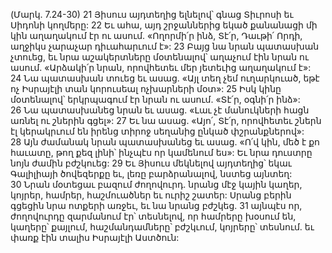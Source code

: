 (Մարկ. 7.24-30)
21 Յիսուս այդտեղից ելնելով՝ գնաց Տիւրոսի եւ Սիդոնի կողմերը: 22 Եւ ահա, այդ շրջաններից եկած քանանացի մի կին աղաղակում էր ու ասում. «Ողորմի՛ր ինձ, Տէ՛ր, Դաւթի՛ Որդի, աղջիկս չարաչար դիւահարւում է»: 23 Բայց նա նրան պատասխան չտուեց, եւ նրա աշակերտները մօտենալով՝ աղաչում էին նրան ու ասում. «Արձակի՛ր նրան, որովհետեւ մեր յետեւից աղաղակում է»: 24 Նա պատասխան տուեց եւ ասաց. «Այլ տեղ չեմ ուղարկուած, եթէ ոչ Իսրայէլի տան կորուսեալ ոչխարների մօտ»: 25 Իսկ կինը մօտենալով՝ երկրպագում էր նրան ու ասում. «Տէ՛ր, օգնի՛ր ինձ»: 26 Նա պատասխանեց նրան եւ ասաց. «Լաւ չէ մանուկների հացն առնել ու շներին գցել»: 27 Եւ նա ասաց. «Այո՛, Տէ՛ր, որովհետեւ շներն էլ կերակրւում են իրենց տիրոջ սեղանից ընկած փշրանքներով»: 28 Այն ժամանակ նրան պատասխանեց եւ ասաց. «Ո՛վ կին, մեծ է քո հաւատը, թող քեզ լինի՝ ինչպէս որ կամենում ես»: Եւ նրա դուստրը նոյն ժամին բժշկուեց:
29 Եւ Յիսուս մեկնելով այդտեղից՝ եկաւ Գալիլիայի ծովեզերքը եւ, լեռը բարձրանալով, նստեց այնտեղ: 30 Նրան մօտեցաւ բազում ժողովուրդ. նրանց մէջ կային կաղեր, կոյրեր, համրեր, հաշմուածներ եւ ուրիշ շատեր: Սրանց բերին գցեցին նրա ոտքերի առջեւ, եւ նա նրանց բժշկեց. 31 այնպէս որ, ժողովուրդը զարմանում էր՝ տեսնելով, որ համրերը խօսում են, կաղերը՝ քայլում, հաշմանդամները՝ բժշկւում, կոյրերը՝ տեսնում. եւ փառք էին տալիս Իսրայէլի Աստծուն:
